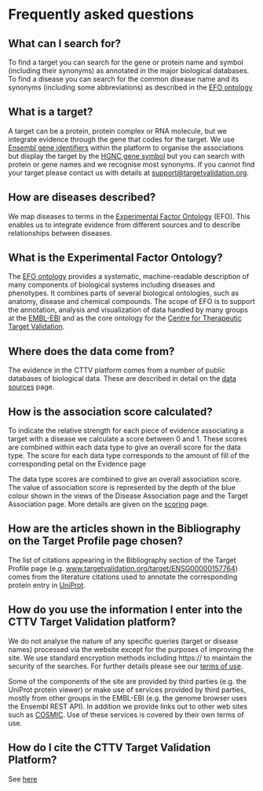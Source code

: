 Frequently asked questions
==========================
<a name="what_can_I search_for"></a>What can I search for?
----------------------
To find a target you can search for the gene or protein name and symbol (including their synonyms)
as annotated in the major biological databases. To find a disease you can search for the common disease
name and its synonyms (including some abbreviations) as described in the [EFO ontology](http://www.ebi.ac.uk/efo/)

What is a target?
-----------------
A target can be a protein, protein complex or RNA molecule, but we integrate evidence through the gene that codes for
the target. We use [Ensembl gene identifiers](http://www.ensembl.org/info/genome/genebuild/genome_annotation.html)
within the platform to organise the associations but display the target by the [HGNC gene symbol](http://www.genenames.org)
but you can search with protein or gene names and we recognise most synonyms. If you cannot find your target please
contact us with details at support@targetvalidation.org.

<a name="diseases"></a>How are diseases described?
---------------------------
We map diseases to terms in the [Experimental Factor Ontology](http://www.ebi.ac.uk/efo/) (EFO). This enables us to integrate evidence
from different sources and to describe relationships between diseases.

<a name="efo"></a>What is the Experimental Factor Ontology?
-----------------------------------------
The [EFO ontology](http://www.ebi.ac.uk/efo/) provides a systematic, machine-readable description of many components of biological systems including diseases and
phenotypes. It combines parts of several biological ontologies, such as anatomy, disease and chemical compounds. The
scope of EFO is to support the annotation, analysis and visualization of data handled by many groups at the [EMBL-EBI](http://www.ebi.ac.uk)
and as the core ontology for the [Centre for Therapeutic Target Validation](http://about.targetvalidation.org).

Where does the data come from?
------------------------------
The evidence in the CTTV platform comes from a number of public databases of biological data. These are
described in detail on the [data sources](/data_sources) page.

How is the association score calculated?
----------------------------------------
To indicate the relative strength for each piece of evidence associating a target with a disease we calculate a score
between 0 and 1. These scores are combined within each data type to give an overall score for the
data type. The score for each data type corresponds to the amount of fill of the corresponding petal on the Evidence page

The data type scores are combined to give an overall association score. The value of association score is represented by
the depth of the blue colour shown in the views of the Disease Association page and the Target Association page. More
details are given on the [scoring](/scoring) page.

How are the articles shown in the Bibliography on the Target Profile page chosen?
---------------------------------------------------------------------------------
The list of citations appearing in the Bibliography section of the Target Profile page (e.g.
www.targetvalidation.org/target/ENSG00000157764) comes from the literature citations used to annotate the corresponding
protein entry in [UniProt](http://www.uniprot.org).

How do you use the information I enter into the CTTV Target Validation platform?
--------------------------------------------------------------------------------
We do not analyse the nature of any specific queries (target or disease names) processed via the website except for the
purposes of improving the site. We use standard encryption methods including https:// to maintain the security of the
searches. For further details please see our [terms of use](/terms_of_use).

Some of the components of the site are provided by third parties (e.g. the UniProt protein viewer) or make use of services
provided by third parties, mostly from other groups in the EMBL-EBI (e.g. the genome browser uses the Ensembl REST API). In addition we provide
links out to other web sites such as [COSMIC](http://cancer.sanger.ac.uk/cosmic). Use of these services is covered by their own terms of use.

How do I cite the CTTV Target Validation Platform?
--------------------------------------------------
See [here](/about#citation)
